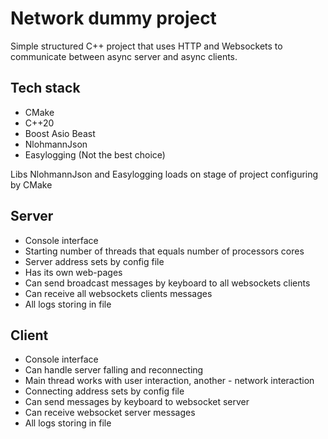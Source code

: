 # Network dummy project

Simple structured C++ project that uses HTTP and Websockets to communicate between async server and async clients.

## Tech stack
* CMake
* C++20
* Boost Asio Beast
* NlohmannJson
* Easylogging (Not the best choice)

Libs NlohmannJson and Easylogging loads on stage of project configuring by CMake

## Server
* Console interface
* Starting number of threads that equals number of processors cores
* Server address sets by config file
* Has its own web-pages
* Can send broadcast messages by keyboard to all websockets clients
* Can receive all websockets clients messages
* All logs storing in file

## Client
* Console interface
* Can handle server falling and reconnecting
* Main thread works with user interaction, another - network interaction
* Connecting address sets by config file
* Can send messages by keyboard to websocket server
* Can receive websocket server messages
* All logs storing in file
